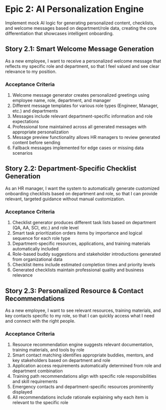 # Epic 2: AI Personalization Engine

Implement mock AI logic for generating personalized content, checklists, and welcome messages based on department/role data, creating the core differentiation that showcases intelligent onboarding.

## Story 2.1: Smart Welcome Message Generation
As a new employee,
I want to receive a personalized welcome message that reflects my specific role and department,
so that I feel valued and see clear relevance to my position.

### Acceptance Criteria
1. Welcome message generator creates personalized greetings using employee name, role, department, and manager
2. Different message templates for various role types (Engineer, Manager, etc.) and departments
3. Messages include relevant department-specific information and role expectations
4. Professional tone maintained across all generated messages with appropriate personalization
5. Message preview functionality allows HR managers to review generated content before sending
6. Fallback messages implemented for edge cases or missing data scenarios

## Story 2.2: Department-Specific Checklist Generation
As an HR manager,
I want the system to automatically generate customized onboarding checklists based on department and role,
so that I can provide relevant, targeted guidance without manual customization.

### Acceptance Criteria
1. Checklist generator produces different task lists based on department (QA, AA, SCI, etc.) and role level
2. Smart task prioritization orders items by importance and logical sequence for each role type
3. Department-specific resources, applications, and training materials automatically included
4. Role-based buddy suggestions and stakeholder introductions generated from organizational data
5. Checklist items include estimated completion times and priority levels
6. Generated checklists maintain professional quality and business relevance

## Story 2.3: Personalized Resource & Contact Recommendations
As a new employee,
I want to see relevant resources, training materials, and key contacts specific to my role,
so that I can quickly access what I need and connect with the right people.

### Acceptance Criteria
1. Resource recommendation engine suggests relevant documentation, training materials, and tools by role
2. Smart contact matching identifies appropriate buddies, mentors, and key stakeholders based on department and role
3. Application access requirements automatically determined from role and department combination
4. Training path recommendations align with specific role responsibilities and skill requirements
5. Emergency contacts and department-specific resources prominently displayed
6. All recommendations include rationale explaining why each item is relevant to the specific role
